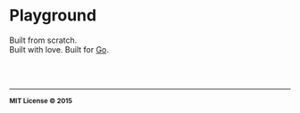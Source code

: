 Playground
=========================

Built from scratch.  
Built with love.
Built for [Go](http://golang.org).

<br>
<br>

<hr>
<small>
<strong>MIT License &copy; 2015</strong>
</small>
